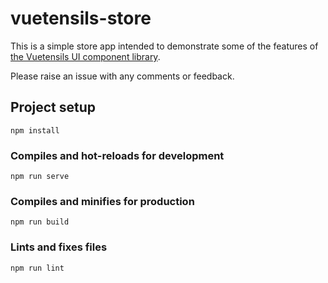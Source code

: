 # vuetensils-store

This is a simple store app intended to demonstrate some of the features of [the Vuetensils UI component library](https://vuetensils.stegosource.com/).

Please raise an issue with any comments or feedback.

## Project setup
```
npm install
```

### Compiles and hot-reloads for development
```
npm run serve
```

### Compiles and minifies for production
```
npm run build
```

### Lints and fixes files
```
npm run lint
```
